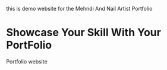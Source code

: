 this is demo website for the Mehndi And Nail Artist Portfolio
<br/>
<h1>Showcase Your Skill With Your PortFolio</h1>

<p>Portfolio website</p>
